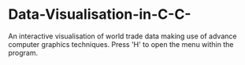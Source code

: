 # Data-Visualisation-in-C-C-
An interactive visualisation of world trade data making use of advance computer graphics techniques. Press 'H' to open the menu within the program.
